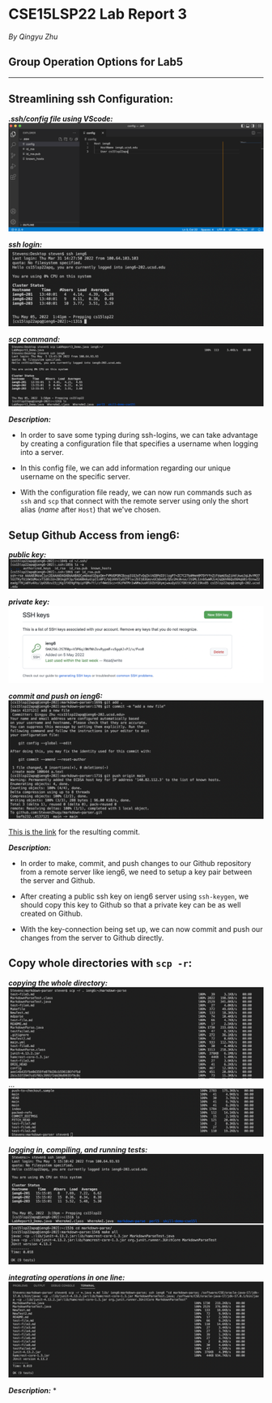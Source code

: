 # CSE15LSP22 Lab Report 3
*By Qingyu Zhu*

## **Group Operation Options for Lab5**


---
## Streamlining ssh Configuration:

***.ssh/config file using VScode:***
![Image1](config_file.png)

***ssh login:***
![Image2](ssh_login.png)

***scp command:***
![Image3](scp_command.png)

***Description:***
* In order to save some typing during ssh-logins, we can take advantage by creating a configuration file that specifies a username when logging into a server.

* In this config file, we can add information regarding our unique username on the specific server.

* With the configuration file ready, we can now run commands such as `ssh` and `scp` that connect with the remote server using only the short alias (*name* after `Host`) that we've chosen.


## Setup Github Access from ieng6:

***public key:***
![Image8](public_key.png)

***private key:***
![Image9](private_key.png)

***commit and push on ieng6:***
![Image10](commit_push.png)

[This is the link](https://github.com/StevenZhuqy/markdown-parser/commit/4137121fa8e4414d1e240cdd2ab3f51375d0e726) for the resulting commit.

***Description:***
* In order to make, commit, and push changes to our Github repository from a remote server like ieng6, we need to setup a key pair between the server and Github.

* After creating a public ssh key on ieng6 server using `ssh-keygen`, we should copy this key to Github so that a private key can be as well created on Github.

* With the key-connection being set up, we can now commit and push our changes from the server to Github directly.


## Copy whole directories with `scp -r`:

***copying the whole directory:***
![Image4](scpr_1.png)
...
![Image5](scpr_2.png)

***logging in, compiling, and running tests:***
![Image6](login_after_scpr.png)
![Image7](compile_run_tests.png)

***integrating operations in one line:***
![Image11](one_line.png)

***Description:***
* 


